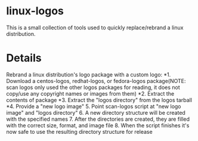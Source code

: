 # linux-logos
This is a small collection of tools used to quickly replace/rebrand a linux distribution.

# Details
Rebrand a linux distribution's logo package with a custom logo:
*1. Download a centos-logos, redhat-logos, or fedora-logos package(NOTE: scan logos only used the other logos packages for reading, it does not copy/use any copyright names or images from them)
*2. Extract the contents of package
*3. Extract the "logos directory" from the logos tarball
*4. Provide a "new logo image"
5. Point scan-logos script at "new logo image" and "logos directory"
6. A new directory structure will be created with the specified names
7. After the directories are created, they are filled with the correct size, format, and image file
8. When the script finishes it's now safe to use the resulting directory structure for release

